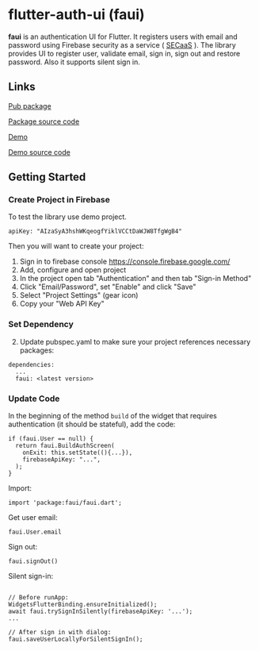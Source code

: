 # flutter-auth-ui (faui)
**faui** is an authentication UI for Flutter. 
It registers users with email and password using Firebase security as a service 
( [SECaaS]( https://en.wikipedia.org/wiki/Security_as_a_service) ).
The library provides UI to register user, validate email, sign in, sign out and restore password.
Also it supports silent sign in.

## Links

[Pub package](https://pub.dev/packages/faui)

[Package source code](https://github.com/polina-c/flutter-auth-ui)

[Demo](http://teeny-tiny-stranger.surge.sh/#/)

[Demo source code](https://github.com/polina-c/flutter-auth-ui/tree/master/example)


## Getting Started


### Create Project in Firebase
To test the library use demo project. 
  
`apiKey: "AIzaSyA3hshWKqeogfYiklVCCtDaWJW8TfgWgB4"`

Then you will want to create your project:

1. Sign in to firebase console https://console.firebase.google.com/
1. Add, configure and open project
1. In the project open tab "Authentication" and then tab "Sign-in Method"
1. Click "Email/Password", set "Enable" and click "Save"
1. Select "Project Settings" (gear icon)
1. Copy your "Web API Key"
	
### Set Dependency
2. Update pubspec.yaml to make sure your project references necessary packages:
```
dependencies:
  ...
  faui: <latest version>
```

### Update Code

In the beginning of the method `build` of the widget that requires 
authentication (it should be stateful), add the code:
```
if (faui.User == null) {
  return faui.BuildAuthScreen(
    onExit: this.setState((){...}),
    firebaseApiKey: "...",
  );
}
```


Import:
```
import 'package:faui/faui.dart';
```


Get user email:

```
faui.User.email
```


Sign out: 
```
faui.signOut()
```


Silent sign-in:
```

// Before runApp:
WidgetsFlutterBinding.ensureInitialized();
await faui.trySignInSilently(firebaseApiKey: '...');
...

// After sign in with dialog:
faui.saveUserLocallyForSilentSignIn();
``` 



